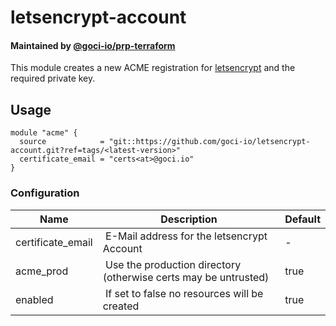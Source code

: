 # letsencrypt-account

#### Maintained by [@goci-io/prp-terraform](https://github.com/orgs/goci-io/teams/prp-terraform)

This module creates a new ACME registration for [letsencrypt](https://letsencrypt.org) and the required private key.

## Usage

```hcl
module "acme" {
  source            = "git::https://github.com/goci-io/letsencrypt-account.git?ref=tags/<latest-version>"
  certificate_email = "certs<at>@goci.io" 
}
```

### Configuration

| Name | Description | Default |
|-----------------|----------------------------------------|---------|
| certificate_email | E-Mail address for the letsencrypt Account | - |
| acme_prod | Use the production directory (otherwise certs may be untrusted) | true |
| enabled | If set to false no resources will be created | true |
